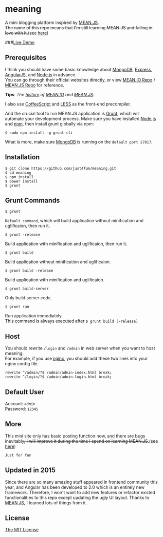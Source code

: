 meaning
=======

A mini blogging platform inspired by [MEAN.JS](http://meanjs.org).   
~~The name of this repo means that I'm still learning MEAN.JS and falling in love with it.~~(see [here](https://github.com/just4fun/meaning#updated-in-2015))

###[Live Demo](http://talent-is.me)

## Prerequisites
I think you should have some basic knowledge about [MongoDB](http://mongodb.org/), [Express](http://expressjs.com/), [AngularJS](https://angularjs.org/), and [Node.js](http://nodejs.org/) in advance.    
You can go through their official websites directly, or view [MEAN.IO Repo](https://github.com/linnovate/mean) / [MEAN.JS Repo](https://github.com/meanjs/mean) for reference.

**Tips**: *The [history](http://blog.meanjs.org/post/76726660228/forking-out-of-an-open-source-conflict) of [MEAN.IO](http://mean.io) and [MEAN.JS](http://meanjs.org).*

I also use [CoffeeScript](http://coffeescript.org/) and [LESS](http://lesscss.org/) as the front-end precompiler.

And the crucial tool to run MEAN.JS application is [Grunt](http://gruntjs.com/), which will automate your development process.
Make sure you have installed [Node.js](http://nodejs.org/) and [npm](https://www.npmjs.org/), then install grunt globally via npm:
```
$ sudo npm install -g grunt-cli
```
What is more, make sure [MongoDB](http://mongodb.org/) is running on the `default port 27017`.

## Installation
```
$ git clone https://github.com/just4fun/meaning.git
$ cd meaning
$ npm install
$ bower install
$ grunt
```

## Grunt Commands
```
$ grunt
```
`Default command`, which will build application without minification and uglificaion, then run it.
```
$ grunt -release
```
Build application with minification and uglificaion, then run it.
```
$ grunt build
```
Build application without minification and uglificaion.
```
$ grunt build -release
```
Build application with minification and uglificaion.
```
$ grunt build-server
```
Only build server code.
```
$ grunt run
```
Run application immediately.   
This command is always executed after `$ grunt build (-release)`

## Host
You should rewrite `/login` and `/admin` in web server when you want to host meaning.    
For example, if you use [nginx](http://wiki.nginx.org/Main), you should add these two lines into your nginx config file.
```
rewrite ^/admin/?$ /admin/admin-index.html break;
rewrite ^/login/?$ /admin/admin-login.html break;
```

## Default User
Account: `admin`    
Password: `12345`

## More
This mini site only has basic posting function now, and there are bugs inevitably~~, I will improve it during the time I spend on learning MEAN.JS~~.(see [here](https://github.com/just4fun/meaning#updated-in-2015))

`Just for fun`

## Updated in 2015
Since there are so many amazing stuff appeared in frontend community this year, and Angular has been developed to 2.0 which is an entirely new framework. Therefore, I won't want to add new features or refactor existed functionalities to this repo except updating the ugly UI layout. Thanks to [MEAN.JS](http://meanjs.org), I learned lots of things from it.

## License
[The MIT License](http://opensource.org/licenses/MIT)
